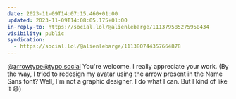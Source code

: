 ```yaml
---
date: 2023-11-09T14:07:15.460+01:00
updated: 2023-11-09T14:08:05.175+01:00
in-reply-to: https://social.lol/@alienlebarge/111379585275950434
visibility: public
syndication:
  - https://social.lol/@alienlebarge/111380744357664878
---
```


@arrowtype@typo.social You're welcome. 
I really appreciate your work. (By the way, I tried to redesign my avatar using the arrow present in the Name Sans font? Well, I'm not a graphic designer. I do what I can. But I kind of like it 😅)
